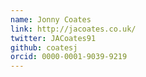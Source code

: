 ```yaml
---
name: Jonny Coates
link: http://jacoates.co.uk/
twitter: JACoates91
github: coatesj
orcid: 0000-0001-9039-9219
---
```

